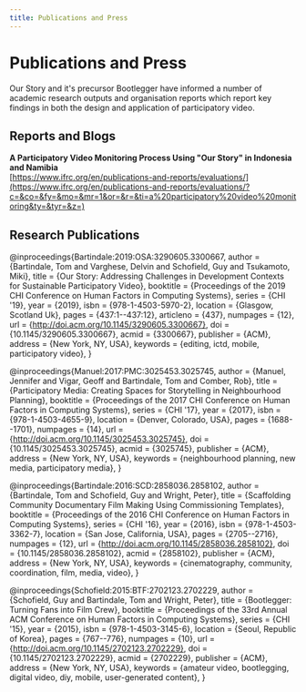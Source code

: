 ```yaml
---
title: Publications and Press
---
```


# Publications and Press

<Leader>

Our Story and it's precursor Bootlegger have informed a number of academic research outputs and organisation reports which report key findings in both the design and application of participatory video.

</Leader>

## Reports and Blogs

**A Participatory Video Monitoring Process Using "Our Story" in Indonesia and Namibia** \
[https://www.ifrc.org/en/publications-and-reports/evaluations/](https://www.ifrc.org/en/publications-and-reports/evaluations/?c=&co=&fy=&mo=&mr=1&or=&r=&ti=a%20participatory%20video%20monitoring&ty=&tyr=&z=)

## Research Publications

<ClientOnly>

<Citation>

@inproceedings{Bartindale:2019:OSA:3290605.3300667,
 author = {Bartindale, Tom and Varghese, Delvin and Schofield, Guy and Tsukamoto, Miki},
 title = {Our Story: Addressing Challenges in Development Contexts for Sustainable Participatory Video},
 booktitle = {Proceedings of the 2019 CHI Conference on Human Factors in Computing Systems},
 series = {CHI '19},
 year = {2019},
 isbn = {978-1-4503-5970-2},
 location = {Glasgow, Scotland Uk},
 pages = {437:1--437:12},
 articleno = {437},
 numpages = {12},
 url = {http://doi.acm.org/10.1145/3290605.3300667},
 doi = {10.1145/3290605.3300667},
 acmid = {3300667},
 publisher = {ACM},
 address = {New York, NY, USA},
 keywords = {editing, ictd, mobile, participatory video},
}

</Citation>

<Citation>

@inproceedings{Manuel:2017:PMC:3025453.3025745,
 author = {Manuel, Jennifer and Vigar, Geoff and Bartindale, Tom and Comber, Rob},
 title = {Participatory Media: Creating Spaces for Storytelling in Neighbourhood Planning},
 booktitle = {Proceedings of the 2017 CHI Conference on Human Factors in Computing Systems},
 series = {CHI '17},
 year = {2017},
 isbn = {978-1-4503-4655-9},
 location = {Denver, Colorado, USA},
 pages = {1688--1701},
 numpages = {14},
 url = {http://doi.acm.org/10.1145/3025453.3025745},
 doi = {10.1145/3025453.3025745},
 acmid = {3025745},
 publisher = {ACM},
 address = {New York, NY, USA},
 keywords = {neighbourhood planning, new media, participatory media},
} 

</Citation>

<Citation>

@inproceedings{Bartindale:2016:SCD:2858036.2858102,
 author = {Bartindale, Tom and Schofield, Guy and Wright, Peter},
 title = {Scaffolding Community Documentary Film Making Using Commissioning Templates},
 booktitle = {Proceedings of the 2016 CHI Conference on Human Factors in Computing Systems},
 series = {CHI '16},
 year = {2016},
 isbn = {978-1-4503-3362-7},
 location = {San Jose, California, USA},
 pages = {2705--2716},
 numpages = {12},
 url = {http://doi.acm.org/10.1145/2858036.2858102},
 doi = {10.1145/2858036.2858102},
 acmid = {2858102},
 publisher = {ACM},
 address = {New York, NY, USA},
 keywords = {cinematography, community, coordination, film, media, video},
} 

</Citation>

<Citation>

@inproceedings{Schofield:2015:BTF:2702123.2702229,
 author = {Schofield, Guy and Bartindale, Tom and Wright, Peter},
 title = {Bootlegger: Turning Fans into Film Crew},
 booktitle = {Proceedings of the 33rd Annual ACM Conference on Human Factors in Computing Systems},
 series = {CHI '15},
 year = {2015},
 isbn = {978-1-4503-3145-6},
 location = {Seoul, Republic of Korea},
 pages = {767--776},
 numpages = {10},
 url = {http://doi.acm.org/10.1145/2702123.2702229},
 doi = {10.1145/2702123.2702229},
 acmid = {2702229},
 publisher = {ACM},
 address = {New York, NY, USA},
 keywords = {amateur video, bootlegging, digital video, diy, mobile, user-generated content},
}

</Citation>

</ClientOnly>